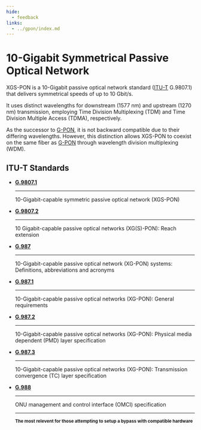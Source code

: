 ```yaml
---
hide:
  - feedback
links:
  - ../gpon/index.md
---
```


# 10-Gigabit Symmetrical Passive Optical Network

XGS-PON is a 10-Gigabit passive optical network standard ([ITU-T](#itu-t-standards) G.9807.1) that delivers
symmetrical speeds of up to 10 Gbit/s.

It uses distinct wavelengths for downstream (1577 nm) and upstream (1270 nm) transmission, employing Time Division
Multiplexing (TDM) and Time Division Multiple Access (TDMA), respectively.

As the successor to [G-PON], it is not backward compatible due to their differing wavelengths. However, this
distinction allows XGS-PON to coexist on the same fiber as [G-PON] through wavelength division multiplexing (WDM).

  [G-PON]: ../gpon/index.md

## ITU-T Standards

<div class="grid cards" markdown>

-   __[G.9807.1]__

    ---

    10-Gigabit-capable symmetric passive optical network (XGS-PON)

-   __[G.9807.2]__

    ---

    10 Gigabit-capable passive optical networks (XG(S)-PON): Reach extension

-   __[G.987]__

    ---

    10-Gigabit-capable passive optical network (XG-PON) systems: Definitions, abbreviations and acronyms

-   __[G.987.1]__

    ---

    10-Gigabit-capable passive optical networks (XG-PON): General requirements


-   __[G.987.2]__

    ---

    10-Gigabit-capable passive optical networks (XG-PON): Physical media dependent (PMD) layer specification


-   __[G.987.3]__

    ---

    10-Gigabit-capable passive optical networks (XG-PON): Transmission convergence (TC) layer specification

-   __[G.988]__

    ---

    ONU management and control interface (OMCI) specification

    ---

    <small>__The most relevent for those attempting to setup a bypass with compatible hardware__</small>

</div>

  [G.9807.1]: https://www.itu.int/rec/T-REC-G.9807.1/en
  [G.9807.2]: https://www.itu.int/rec/T-REC-G.9807.2/en
  [G.987]: http://www.itu.int/rec/T-REC-G.987/en
  [G.987.1]: http://www.itu.int/rec/T-REC-G.987.1/en
  [G.987.2]: http://www.itu.int/rec/T-REC-G.987.2/en
  [G.987.3]: http://www.itu.int/rec/T-REC-G.987.3/en
  [G.988]: http://www.itu.int/rec/T-REC-G.988/en
